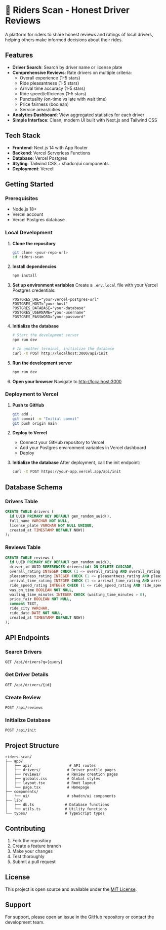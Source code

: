 # 🚗 Riders Scan - Honest Driver Reviews

A platform for riders to share honest reviews and ratings of local drivers, helping others make informed decisions about their rides.

## Features

- **Driver Search**: Search by driver name or license plate
- **Comprehensive Reviews**: Rate drivers on multiple criteria:
  - Overall experience (1-5 stars)
  - Ride pleasantness (1-5 stars)
  - Arrival time accuracy (1-5 stars)
  - Ride speed/efficiency (1-5 stars)
  - Punctuality (on-time vs late with wait time)
  - Price fairness (boolean)
  - Service areas/cities
- **Analytics Dashboard**: View aggregated statistics for each driver
- **Simple Interface**: Clean, modern UI built with Next.js and Tailwind CSS

## Tech Stack

- **Frontend**: Next.js 14 with App Router
- **Backend**: Vercel Serverless Functions
- **Database**: Vercel Postgres
- **Styling**: Tailwind CSS + shadcn/ui components
- **Deployment**: Vercel

## Getting Started

### Prerequisites

- Node.js 18+ 
- Vercel account
- Vercel Postgres database

### Local Development

1. **Clone the repository**
   ```bash
   git clone <your-repo-url>
   cd riders-scan
   ```

2. **Install dependencies**
   ```bash
   npm install
   ```

3. **Set up environment variables**
   Create a `.env.local` file with your Vercel Postgres credentials:
   ```env
   POSTGRES_URL="your-vercel-postgres-url"
   POSTGRES_HOST="your-host"
   POSTGRES_DATABASE="your-database"
   POSTGRES_USERNAME="your-username"
   POSTGRES_PASSWORD="your-password"
   ```

4. **Initialize the database**
   ```bash
   # Start the development server
   npm run dev
   
   # In another terminal, initialize the database
   curl -X POST http://localhost:3000/api/init
   ```

5. **Run the development server**
   ```bash
   npm run dev
   ```

6. **Open your browser**
   Navigate to [http://localhost:3000](http://localhost:3000)

### Deployment to Vercel

1. **Push to GitHub**
   ```bash
   git add .
   git commit -m "Initial commit"
   git push origin main
   ```

2. **Deploy to Vercel**
   - Connect your GitHub repository to Vercel
   - Add your Postgres environment variables in Vercel dashboard
   - Deploy

3. **Initialize the database**
   After deployment, call the init endpoint:
   ```bash
   curl -X POST https://your-app.vercel.app/api/init
   ```

## Database Schema

### Drivers Table
```sql
CREATE TABLE drivers (
  id UUID PRIMARY KEY DEFAULT gen_random_uuid(),
  full_name VARCHAR NOT NULL,
  license_plate VARCHAR NOT NULL UNIQUE,
  created_at TIMESTAMP DEFAULT NOW()
);
```

### Reviews Table
```sql
CREATE TABLE reviews (
  id UUID PRIMARY KEY DEFAULT gen_random_uuid(),
  driver_id UUID REFERENCES drivers(id) ON DELETE CASCADE,
  overall_rating INTEGER CHECK (1 <= overall_rating AND overall_rating <= 5),
  pleasantness_rating INTEGER CHECK (1 <= pleasantness_rating AND pleasantness_rating <= 5),
  arrival_time_rating INTEGER CHECK (1 <= arrival_time_rating AND arrival_time_rating <= 5),
  ride_speed_rating INTEGER CHECK (1 <= ride_speed_rating AND ride_speed_rating <= 5),
  was_on_time BOOLEAN NOT NULL,
  waiting_time_minutes INTEGER CHECK (waiting_time_minutes > 0),
  price_fair BOOLEAN NOT NULL,
  comment TEXT,
  ride_city VARCHAR,
  ride_date DATE NOT NULL,
  created_at TIMESTAMP DEFAULT NOW()
);
```

## API Endpoints

### Search Drivers
```
GET /api/drivers?q={query}
```

### Get Driver Details
```
GET /api/drivers/{id}
```

### Create Review
```
POST /api/reviews
```

### Initialize Database
```
POST /api/init
```

## Project Structure

```
riders-scan/
├── app/
│   ├── api/                 # API routes
│   ├── drivers/            # Driver profile pages
│   ├── reviews/            # Review creation pages
│   ├── globals.css         # Global styles
│   ├── layout.tsx          # Root layout
│   └── page.tsx            # Homepage
├── components/
│   └── ui/                 # shadcn/ui components
├── lib/
│   ├── db.ts              # Database functions
│   └── utils.ts           # Utility functions
└── types/                 # TypeScript types
```

## Contributing

1. Fork the repository
2. Create a feature branch
3. Make your changes
4. Test thoroughly
5. Submit a pull request

## License

This project is open source and available under the [MIT License](LICENSE).

## Support

For support, please open an issue in the GitHub repository or contact the development team.